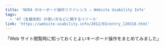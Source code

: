 ```yaml
---
title: 'NVDA のキーボード操作リファレンス — Website Usability Info'
tags:
  - 'AT（支援技術）の使い方などに関するリソース'
link: 'https://website-usability.info/2012/03/entry_120310.html'
---
```


「Web サイト閲覧時に知っておくとよいキーボード操作をまとめてみました」